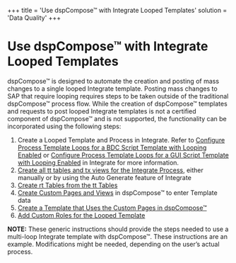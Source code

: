 +++
title = 'Use dspCompose™ with Integrate Looped Templates'
solution = 'Data Quality'
+++

# Use dspCompose™ with Integrate Looped Templates

dspCompose™ is designed to automate the creation and posting of mass
changes to a single looped Integrate template. Posting mass changes to
SAP that require looping requires steps to be taken outside of the
traditional dspCompose™ process flow. While the creation of dspCompose™
templates and requests to post looped Integrate templates is not a
certified component of dspCompose™ and is not supported, the
functionality can be incorporated using the following steps:

1.  Create a Looped Template and Process in Integrate. Refer to
    [Configure Process Template Loops for a BDC Script Template with
    Looping
    Enabled](../../../Platform/Integrate/Use_Cases/ConfigureProcTempLoopsBDCLoopEn)
    or [Configure Process Template Loops for a GUI Script Template with
    Looping
    Enabled](../../../Platform/Integrate/Use_Cases/ConfigureProcTemplLoopsGUILoopgEn)
    in Integrate for more information.
2.  [Create all tt tables and tx views for the Integrate
    Process](Create_All_tt_Tables_and_tx_Views_for_the_Integrate_Process),
    either manually or by using the Auto Generate feature of Integrate
3.  [Create rt Tables from the tt
    Tables](Create_rt_Tables_from_the_tt_Tables)
4.  [Create Custom Pages and Views](Create_Custom_Pages_and_Views)
    in dspCompose™ to enter Template data
5.  [Create a Template that Uses the Custom Pages in
    dspCompose™](Use_the_Custom_Pages_in_dspCompose_for_the_BAPI_Process)
6.  [Add Custom Roles for the Looped
    Template](Add_Custom_Roles_for_the_Looped_Template)

**NOTE:** These generic instructions should provide the steps needed to
use a multi-loop Integrate template with dspCompose™. These instructions
are an example. Modifications might be needed, depending on the user’s
actual process.
